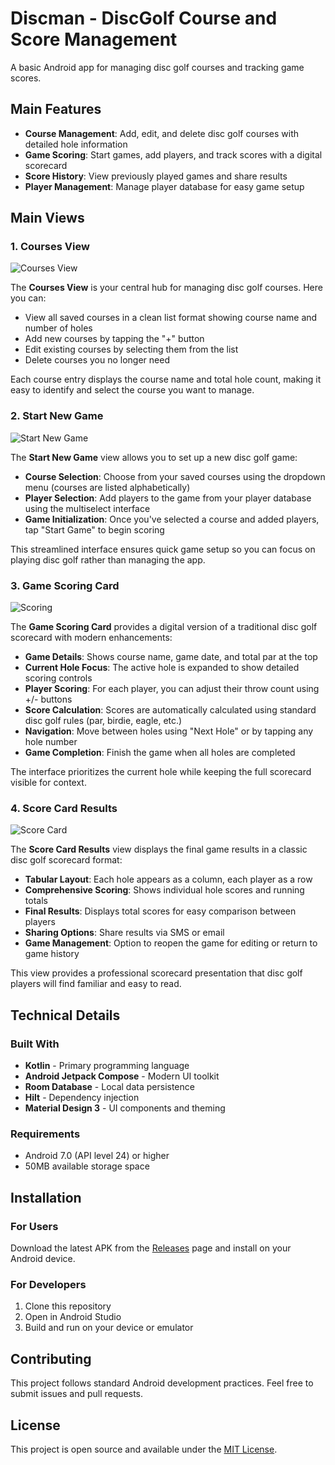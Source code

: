 # Discman - DiscGolf Course and Score Management

A basic Android app for managing disc golf courses and tracking game scores. 

## Main Features

- **Course Management**: Add, edit, and delete disc golf courses with detailed hole information
- **Game Scoring**: Start games, add players, and track scores with a digital scorecard
- **Score History**: View previously played games and share results
- **Player Management**: Manage player database for easy game setup

## Main Views

### 1. Courses View
![Courses View](resources/CoursesView.png)

The **Courses View** is your central hub for managing disc golf courses. Here you can:
- View all saved courses in a clean list format showing course name and number of holes
- Add new courses by tapping the "+" button
- Edit existing courses by selecting them from the list
- Delete courses you no longer need

Each course entry displays the course name and total hole count, making it easy to identify and select the course you want to manage.

### 2. Start New Game
![Start New Game](resources/StartNewGame.png)

The **Start New Game** view allows you to set up a new disc golf game:
- **Course Selection**: Choose from your saved courses using the dropdown menu (courses are listed alphabetically)
- **Player Selection**: Add players to the game from your player database using the multiselect interface
- **Game Initialization**: Once you've selected a course and added players, tap "Start Game" to begin scoring

This streamlined interface ensures quick game setup so you can focus on playing disc golf rather than managing the app.

### 3. Game Scoring Card
![Scoring](resources/Scoring.png)

The **Game Scoring Card** provides a digital version of a traditional disc golf scorecard with modern enhancements:
- **Game Details**: Shows course name, game date, and total par at the top
- **Current Hole Focus**: The active hole is expanded to show detailed scoring controls
- **Player Scoring**: For each player, you can adjust their throw count using +/- buttons
- **Score Calculation**: Scores are automatically calculated using standard disc golf rules (par, birdie, eagle, etc.)
- **Navigation**: Move between holes using "Next Hole" or by tapping any hole number
- **Game Completion**: Finish the game when all holes are completed

The interface prioritizes the current hole while keeping the full scorecard visible for context.

### 4. Score Card Results
![Score Card](resources/ScoreCard.png)

The **Score Card Results** view displays the final game results in a classic disc golf scorecard format:
- **Tabular Layout**: Each hole appears as a column, each player as a row
- **Comprehensive Scoring**: Shows individual hole scores and running totals
- **Final Results**: Displays total scores for easy comparison between players
- **Sharing Options**: Share results via SMS or email
- **Game Management**: Option to reopen the game for editing or return to game history

This view provides a professional scorecard presentation that disc golf players will find familiar and easy to read.

## Technical Details

### Built With
- **Kotlin** - Primary programming language
- **Android Jetpack Compose** - Modern UI toolkit
- **Room Database** - Local data persistence
- **Hilt** - Dependency injection
- **Material Design 3** - UI components and theming

### Requirements
- Android 7.0 (API level 24) or higher
- 50MB available storage space

## Installation

### For Users
Download the latest APK from the [Releases](../../releases) page and install on your Android device.

### For Developers
1. Clone this repository
2. Open in Android Studio
3. Build and run on your device or emulator

## Contributing

This project follows standard Android development practices. Feel free to submit issues and pull requests.

## License

This project is open source and available under the [MIT License](LICENSE).
